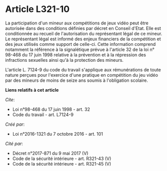 # Article L321-10

La participation d'un mineur aux compétitions de jeux vidéo peut être autorisée dans des conditions définies par décret en
Conseil d'Etat. Elle est conditionnée au recueil de l'autorisation du représentant légal de ce mineur. Le représentant légal
est informé des enjeux financiers de la compétition et des jeux utilisés comme support de celle-ci. Cette information
comprend notamment la référence à la signalétique prévue à l'article 32 de la loi n° 98-468 du 17 juin 1998 relative à la
prévention et à la répression des infractions sexuelles ainsi qu'à la protection des mineurs. 

L'article L. 7124-9 du code du travail s'applique aux rémunérations de toute nature perçues pour l'exercice d'une pratique en
compétition du jeu vidéo par des mineurs de moins de seize ans soumis à l'obligation scolaire.

**Liens relatifs à cet article**

_Cite_:

  - Loi n°98-468 du 17 juin 1998 - art. 32
  - Code du travail - art. L7124-9

_Créé par_:

  - Loi n°2016-1321 du 7 octobre 2016 - art. 101

_Cité par_:

  - Décret n°2017-871 du 9 mai 2017 (V)
  - Code de la sécurité intérieure - art. R321-43 (V)
  - Code de la sécurité intérieure - art. R321-45 (V)
